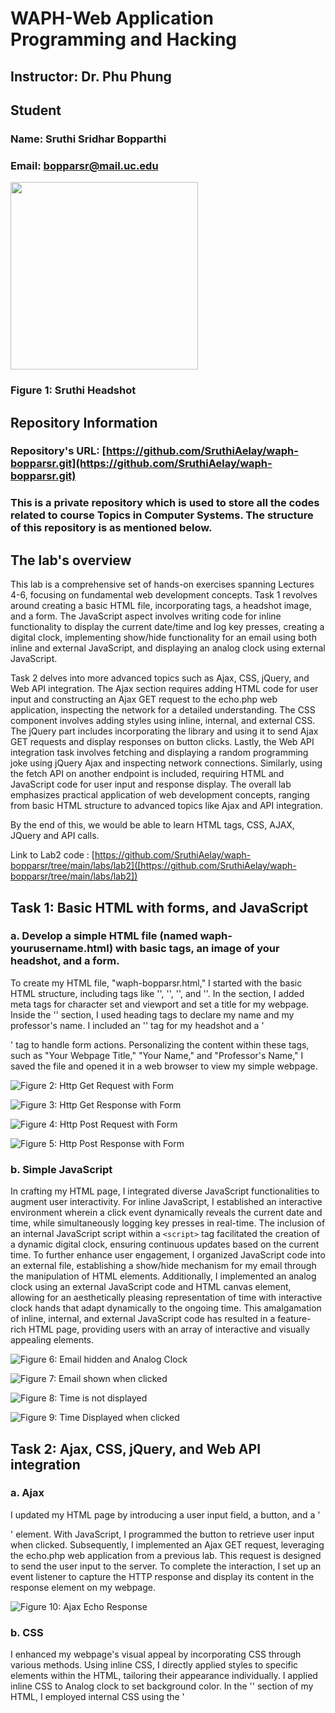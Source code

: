 # WAPH-Web Application Programming and Hacking

## Instructor: Dr. Phu Phung

## Student

### Name: Sruthi Sridhar Bopparthi
### Email: bopparsr@mail.uc.edu


<img src="/labs/lab1/Images/Sruthi_Pic.jpeg"  width="300" height="300"><p><h3> Figure 1: Sruthi Headshot</h3></p>

## Repository Information
### Repository's URL: [https://github.com/SruthiAelay/waph-bopparsr.git](https://github.com/SruthiAelay/waph-bopparsr.git)
### This is a private repository which is used to store all the codes related to course Topics in Computer Systems. The structure of this repository is as mentioned below.

## The lab's overview

This lab is a comprehensive set of hands-on exercises spanning Lectures 4-6, focusing on fundamental web development concepts. Task 1 revolves around creating a basic HTML file, incorporating tags, a headshot image, and a form. The JavaScript aspect involves writing code for inline functionality to display the current date/time and log key presses, creating a digital clock, implementing show/hide functionality for an email using both inline and external JavaScript, and displaying an analog clock using external JavaScript. 

Task 2 delves into more advanced topics such as Ajax, CSS, jQuery, and Web API integration. The Ajax section requires adding HTML code for user input and constructing an Ajax GET request to the echo.php web application, inspecting the network for a detailed understanding. The CSS component involves adding styles using inline, internal, and external CSS. The jQuery part includes incorporating the library and using it to send Ajax GET requests and display responses on button clicks. Lastly, the Web API integration task involves fetching and displaying a random programming joke using jQuery Ajax and inspecting network connections. Similarly, using the fetch API on another endpoint is included, requiring HTML and JavaScript code for user input and response display. The overall lab emphasizes practical application of web development concepts, ranging from basic HTML structure to advanced topics like Ajax and API integration.

By the end of this, we would be able to learn HTML tags, CSS, AJAX, JQuery and API calls.

Link to Lab2 code : [https://github.com/SruthiAelay/waph-bopparsr/tree/main/labs/lab2]([https://github.com/SruthiAelay/waph-bopparsr/tree/main/labs/lab2])

## Task 1: Basic HTML with forms, and JavaScript

### a. Develop a simple HTML file (named waph-yourusername.html) with basic tags, an image of your headshot, and a form.

To create my HTML file, "waph-bopparsr.html," I started with the basic HTML structure, including tags like '<!DOCTYPE html>', '<html>', '<head>', and '<body>'. In the <head> section, I added meta tags for character set and viewport and set a title for my webpage. Inside the '<body>' section, I used heading tags to declare my name and my professor's name. I included an '<img>' tag for my headshot and a '<form>' tag to handle form actions. Personalizing the content within these tags, such as "Your Webpage Title," "Your Name," and "Professor's Name," I saved the file and opened it in a web browser to view my simple webpage.

![Figure 2: Http Get Request with Form ](Images/HttpGetRequest.png)

![Figure 3: Http Get Response with Form ](Images/HttpGetResponse.png)

![Figure 4: Http Post Request with Form ](Images/HttpPostRequest.png)

![Figure 5: Http Post Response with Form ](Images/HttpPostResponse.png)

### b. Simple JavaScript

In crafting my HTML page, I integrated diverse JavaScript functionalities to augment user interactivity. For inline JavaScript, I established an interactive environment wherein a click event dynamically reveals the current date and time, while simultaneously logging key presses in real-time. The inclusion of an internal JavaScript script within a `<script>` tag facilitated the creation of a dynamic digital clock, ensuring continuous updates based on the current time. To further enhance user engagement, I organized JavaScript code into an external file, establishing a show/hide mechanism for my email through the manipulation of HTML elements. Additionally, I implemented an analog clock using an external JavaScript code and HTML canvas element, allowing for an aesthetically pleasing representation of time with interactive clock hands that adapt dynamically to the ongoing time. This amalgamation of inline, internal, and external JavaScript code has resulted in a feature-rich HTML page, providing users with an array of interactive and visually appealing elements.

![Figure 6: Email hidden and Analog Clock](Images/Clock.png)

![Figure 7: Email shown when clicked](Images/EmailShown.png)

![Figure 8: Time is not displayed](Images/Time.png)

![Figure 9: Time Displayed when clicked](Images/TimeDisplayed.png)

## Task 2: Ajax, CSS, jQuery, and Web API integration

### a. Ajax

I updated my HTML page by introducing a user input field, a button, and a '<div>' element. With JavaScript, I programmed the button to retrieve user input when clicked. Subsequently, I implemented an Ajax GET request, leveraging the echo.php web application from a previous lab. This request is designed to send the user input to the server. To complete the interaction, I set up an event listener to capture the HTTP response and display its content in the response element on my webpage. 

![Figure 10: Ajax Echo Response](Images/AjaxEcho.png)

### b. CSS 

I enhanced my webpage's visual appeal by incorporating CSS through various methods. Using inline CSS, I directly applied styles to specific elements within the HTML, tailoring their appearance individually. I applied inline CSS to Analog clock to set background color. In the '<head>' section of my HTML, I employed internal CSS using the '<style>' tag to define broader styling rules that apply to multiple elements. This allowed for consistent formatting across the page. I applied this for the button and setting the backgrounf colors for heading, adding borders, border color to User input and requests. For a more organized approach, I created an external CSS file (e.g., styles.css) and linked it to my HTML using the '<link>' tag. This external stylesheet centralized my styling instructions, promoting maintainability. Additionally, I utilized a remote CSS file, accessed through a provided link, to leverage pre-existing styles and further streamline the design process. 

![Figure 11: CSS Styling](Images/CSS.png)

### c. jQuery

#### 1) When the corresponding button is clicked, send an Ajax GET request to the echo.php web application and display the response content

I implemented a dynamic feature on my webpage by programming a button to trigger an Ajax GET request when clicked. Using JavaScript, I crafted the code to communicate with the echo.php web application, initiating a request to fetch data. Upon receiving the response from the server, I integrated functionality to display the content dynamically on the webpage. This interactive element not only enhances user engagement but also facilitates real-time communication with the server, allowing for the seamless retrieval and display of data on my webpage.

![Figure 12: JQuery AJAX Echo Get Request](Images/AjaxGetRequest.png)

#### 2) Similarly, when the corresponding button is clicked, send an Ajax GET request to the echo.php web application and display the response content

I recently enhanced my webpage by incorporating a feature that responds to user interaction. Upon clicking a designated button, my JavaScript code triggers an Ajax POST request directed towards the echo.php web application. This request is designed to send data to the server for processing. Subsequently, upon receiving the response from the server, I've implemented code to dynamically display the content on the webpage. 

![Figure 12: JQuery AJAX Echo Post Request](Images/AjaxPostRequest.png)

### d. Web API integration

#### 1) Using Ajax on https://v2.jokeapi.dev/joke/Programming?type=single

I implemented a captivating feature on my webpage using jQuery Ajax. Upon loading the page, my JavaScript code orchestrates an Ajax request to the https://v2.jokeapi.dev API, specifically targeting programming-related single-line jokes. The code is designed to handle the response effectively, ensuring a seamless integration of a random joke onto the webpage. To inspect the intricacies of this process, I utilized the browser's network tools to examine the request and response details, providing me with valuable insights into the data exchange between my webpage and the external API. This not only enriches the user experience with humorous content but also showcases my proficiency in utilizing Ajax for dynamic data retrieval and presentation.

![Figure 13: Joke Request API](Images/JokeRequest.png)

![Figure 13: Joke Response API](Images/JokeResponse.png)

#### 2) Using the fetch API on https://api.agify.io/?name=inputLinks to an external site.

I utilized the fetch API to interact with the https://api.agify.io/ endpoint, where user input dictates the name for analysis. Through a combination of HTML and JavaScript, I crafted code that employs the fetch() method to initiate a call to this external API, incorporating user-supplied input. The results of this request are then dynamically showcased on the webpage. In the process, I delved into the intricacies by using the browser's network inspection tools to examine the specifics of both the outgoing request to the API and the subsequent response. However, during this API interaction, I encountered a challenge as I did not receive a response. This issue arose due to the agify API reaching its daily limit, resulting in an error (429: Request Limit Reached).

![Figure 14: Agify Request API](Images/AgeAPI.png)

Code-

```
<!DOCTYPE html>
<html>
<head>
	<link rel="stylesheet" type="text/css" href="https://waph-uc.github.io/style1.css">
	<style>
		.button
		{
			background-color:#b4a7d6;
			border:groove;
			color:white;
			padding:10px;
			text-align:center;
			text-decoration:none;
			display:inline-block;
			font-size:12px;
			margin:4px2px;
			cursor:pointer;
		}
		.round
		{
			border-radius:8px;
		}
		#response
		{
			background-color:#d5a6bd;
		}
		#main
		{
			border-style: solid;
			border-color: #741b47;
			border-width: 3px;
			background-color: #ead1dc;
		}
	</style>
	<meta charset="utf-8">
	<title>WAPH_Sruthi Sridhar Bopparthi</title>
</head>
<body>
	<div class="container wrapper">
	<div id='top'>
		<h1> Web Application Programming and hacking</h1>
		<h2>Front-end web development Lab</h2>
		<h3>Instructor: dr. Phu Phung</h3>
	</div>
	<div class="wrapper">
	<div id="menubar">
			<h3>Student : Sruthi Sridhar Bopparthi</h3>
			<div id="email" onclick="showOrHideEmail()">Display my Email</div>
			<script type="text/javascript" src="email.js"></script>
			<img src="images/Sruthi_Pic.jpeg" alt="My headshot" width="50">
			<div id="digital-clock"></div>
			<canvas id="analog-clock" width="150" height="150" style="background-color:#999;"></canvas>
			<script src="https://waph-uc.github.io/clock.js"></script>
		</div>
	<div id="main">
		<p> A simple HTML page </p>
		Using the <a href="https://www.w3schools.com/html"> W3Schools template</a>
		<hr>
		<b>Interaction with forms</b>
		<div>
			<i>Forms with an HTTP GET Request</i>
			<form action="/echo.php" method="GET">
				Your Input: <input name="data">
				<input class="button round" type="submit" value="Submit">
			</form>
		</div>
		<div>
				<i>Form with HTTP POST Request</i>
				<form action="/echo.php" method="POST">
				<lable for="data">Enter the input text</lable>
				<input type="text" name="data" onkeyup="console.log('you have clicked a Key')">
				<input class="button round" type="submit" value="submit">
				</form>
			</div>
			<div>
				<i>AJAX Requests</i><br>
				<lable for="data">Enter the input text</lable>
				<input type="text" name="data" id="data">
				<input class="button round" type="submit" value="Ajax Echo" onclick="getEcho()">
				<input class="button round" type="submit" value="JQuery Ajax Echo" onclick="getJqueryAjax()">
				<input class="button round" type="submit" value="JQuery Ajax Echo Post" onclick="getJqueryAjaxPost()">
				<input class="button round" type="submit" value="Guess Age" onclick="guessAge($('#data').val())">
				<div id="response"></div>
			</div>
			<hr>
				<div>
				<b>Experiments with JavaScript code</b><br>
				<i>Inlined JavaScript</i>
				<div id="inlineDate" onClick="document.getElementById('inlineDate').innerHTML=Date()">Click to dsplay time and date</div>
				</div>
	</div>
</div>
</div>
	<script src="https://code.jquery.com/jquery-3.7.1.min.js" 
		integrity="sha256-/JqT3SQfawRcv/BIHPThkBvs0OEvtFFmqPF/lYI/Cxo="
		crossorigin="anonymous"></script>
	<script>
		function displayTime() {
			document.getElementById('digital-clock').innerHTML=" The current Time is : "+ Date();
		}
		setInterval(displayTime,500);
	</script>
	<script type=text/javascript>
			var canvas=document.getElementById("analog-clock");
			var ctx=canvas.getContext("2d");
			var radius = canvas.height/2;
			ctx.translate(radius,radius);
			radius=radius*0.90;
			setInterval(drawClock,1000);
			function drawClock(){
				drawFace(ctx,radius);
				drawNumbers(ctx,radius);
				drawTime(ctx,radius);
				}
			function getEcho(){
			var input = document.getElementById("data").value;
			if(input.length==0){
			return ;
			}
			var xhttp = new XMLHttpRequest();
			xhttp.onreadystatechange = function(){
		//alert("readyState "+ this.readyState +", status "+this.status+", statusText= "+this.statusText);
			if(this.readyState==4 && this.status==200){
				console.log("Received data= "+xhttp.responseText);
				document.getElementById("response").innerHTML= xhttp.responseText;
			}
			}
			xhttp.open("GET", "echo.php?data="+input, true);
			xhttp.send();
			document.getElementById("data").value="";
			}
			function getJqueryAjax(){
				var input=$("#data").val();
				if(input.length==0)
					return;
				$.get("/echo.php?data="+input,
				      function(result){
					      printResult(result);
						});
				$("#data").val("");
			}
			function getJqueryAjaxPost(){
				var input=$("#data").val();
				if(input.length==0)
					return;
				$.post("/echo.php",{data:input},function(result){
					printResult(result);
					});
				$("#data").val("");
			}
			function printResult(result){
			$("#response").html(result);
			}
			$.get("https://v2.jokeapi.dev/joke/Programming?type=single",function(result){
				$("#response").html("Programming joke of the day: " +result.joke);
				});
			async function guessAge(name){
				const response= await fetch("https://api.agify.io/?name="+name);
				const result= await response.json();
				$("#response").html("Hello "+name+" ,your age should be "+result.age);
			}
	</script>
</body>
</html>
```










